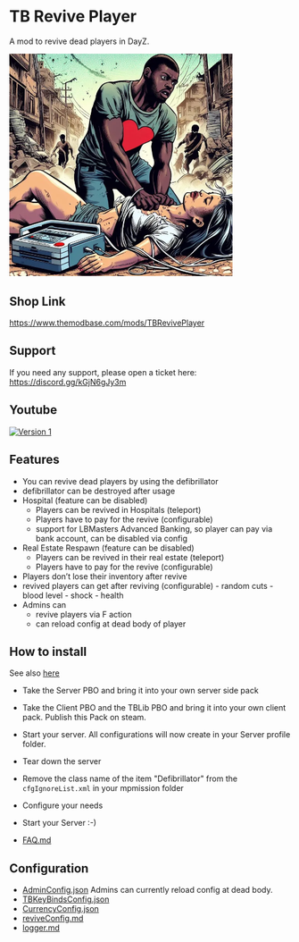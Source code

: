 # TB Revive Player

A mod to revive dead players in DayZ.

<img src="./logo.png" alt="Revive Player" width="400"/>

## Shop Link
https://www.themodbase.com/mods/TBRevivePlayer

## Support

If you need any support, please open a ticket here: https://discord.gg/kGjN6gJy3m

## Youtube

[![Version 1](./logoYT.png)](https://youtu.be/Dh3ECiVC6S4)

## Features

- You can revive dead players by using the defibrillator
- defibrillator can be destroyed after usage
- Hospital (feature can be disabled)
  - Players can be revived in Hospitals (teleport)
  - Players have to pay for the revive (configurable)
  - support for LBMasters Advanced Banking, so player can pay via bank account, can be disabled via config
- Real Estate Respawn (feature can be disabled)
  - Players can be revived in their real estate (teleport)
  - Players have to pay for the revive (configurable)
- Players don’t lose their inventory after revive
- revived players can get after reviving (configurable)
      - random cuts
      - blood level
      - shock
      - health
- Admins can
  - revive players via F action
  - can reload config at dead body of player

## How to install

See also [here](../The%20Mod%20Base/README.md)

- Take the Server PBO and bring it into your own server side pack
- Take the Client PBO and the TBLib PBO and bring it into your own client pack. Publish this Pack on steam.
- Start your server. All configurations will now create in your Server profile folder.
- Tear down the server
- Remove the class name of the item "Defibrillator" from the `cfgIgnoreList.xml` in your mpmission folder
- Configure your needs
- Start your Server :-)

- [FAQ.md](FAQ.md)


## Configuration
- [AdminConfig.json](../GlobalConfigs/Readme.md#adminconfigjson) Admins can currently reload config at dead body.
- [TBKeyBindsConfig.json](../GlobalConfigs/Readme.md#tbkeybindsconfigjson)
- [CurrencyConfig.json](../GlobalConfigs/Readme.md#currencyconfigjson)
- [reviveConfig.md](Configs/reviveConfig.md)
- [logger.md](Configs/logger.md)